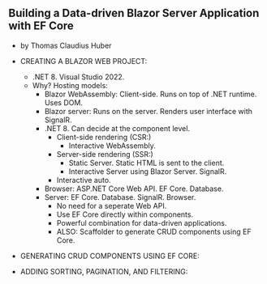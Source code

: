 ## Building a Data-driven Blazor Server Application with EF Core
-  by Thomas Claudius Huber

- CREATING A BLAZOR WEB PROJECT:
    - .NET 8. Visual Studio 2022.
    - Why? Hosting models:
        - Blazor WebAssembly: Client-side. Runs on top of .NET runtime. Uses DOM.
        - Blazor server: Runs on the server. Renders user interface with SignalR.
        - .NET 8. Can decide at the component level.
            - Client-side rendering (CSR:)
                - Interactive WebAssembly.
            - Server-side rendering (SSR:)
                - Static Server. Static HTML is sent to the client.
                - Interactive Server using Blazor Server. SignalR.
            - Interactive auto.
        - Browser: ASP.NET Core Web API. EF Core. Database.
        - Server: EF Core. Database. SignalR. Browser.
            - No need for a seperate Web API.
            - Use EF Core directly within components.
            - Powerful combination for data-driven applications.
            - ALSO: Scaffolder to generate CRUD components using EF Core.

- GENERATING CRUD COMPONENTS USING EF CORE:

- ADDING SORTING, PAGINATION, AND FILTERING:
